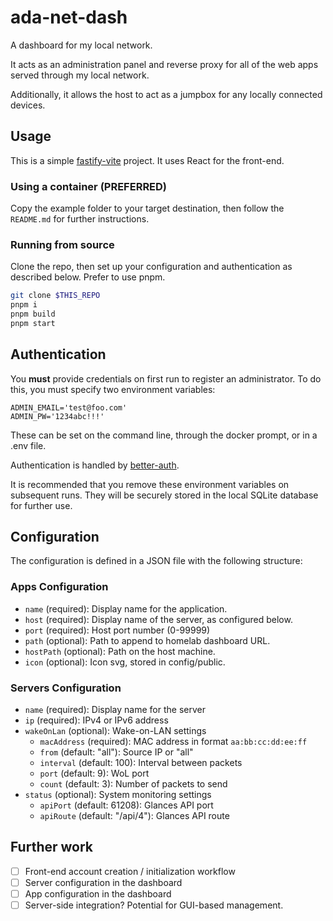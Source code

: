 # ada-net-dash

A dashboard for my local network.

It acts as an administration panel and reverse proxy for all of the web apps
served through my local network.

Additionally, it allows the host to act as a jumpbox for any locally connected
devices.

## Usage

This is a simple [fastify-vite](https://github.com/fastify/fastify-vite)
project. It uses React for the front-end.


### Using a container (PREFERRED)

Copy the example folder to your target destination, then follow the `README.md` for further instructions.

### Running from source

Clone the repo, then set up your configuration and authentication as described below. Prefer to use pnpm.

```sh
git clone $THIS_REPO
pnpm i
pnpm build
pnpm start
```

## Authentication

You **must** provide credentials on first run to register an administrator. To
do this, you must specify two environment variables:

```.env
ADMIN_EMAIL='test@foo.com'
ADMIN_PW='1234abc!!!'
```

These can be set on the command line, through the docker prompt, or in a .env
file.

Authentication is handled by [better-auth](https://www.better-auth.com).

It is recommended that you remove these environment variables on subsequent
runs. They will be securely stored in the local SQLite database for further use.

## Configuration

The configuration is defined in a JSON file with the following structure:

### Apps Configuration
- `name` (required): Display name for the application.
- `host` (required): Display name of the server, as configured below.
- `port` (required): Host port number (0-99999)
- `path` (optional): Path to append to homelab dashboard URL.
- `hostPath` (optional): Path on the host machine.
- `icon` (optional): Icon svg, stored in config/public.

### Servers Configuration
- `name` (required): Display name for the server
- `ip` (required): IPv4 or IPv6 address
- `wakeOnLan` (optional): Wake-on-LAN settings
  - `macAddress` (required): MAC address in format `aa:bb:cc:dd:ee:ff`
  - `from` (default: "all"): Source IP or "all"
  - `interval` (default: 100): Interval between packets
  - `port` (default: 9): WoL port
  - `count` (default: 3): Number of packets to send
- `status` (optional): System monitoring settings
  - `apiPort` (default: 61208): Glances API port
  - `apiRoute` (default: "/api/4"): Glances API route

## Further work
- [ ] Front-end account creation / initialization workflow
- [ ] Server configuration in the dashboard
- [ ] App configuration in the dashboard
- [ ] Server-side integration? Potential for GUI-based management.
